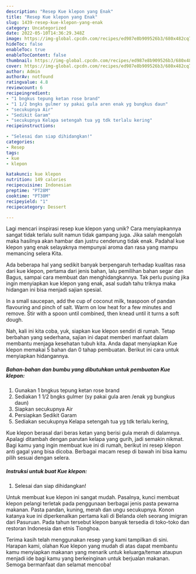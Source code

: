 ```yaml
---
description: "Resep Kue klepon yang Enak"
title: "Resep Kue klepon yang Enak"
slug: 1439-resep-kue-klepon-yang-enak
category: Uncategorized
date: 2022-05-10T14:36:29.348Z
image: https://img-global.cpcdn.com/recipes/ed987e8b909526b3/680x482cq70/kue-klepon-foto-resep-utama.jpg
hideToc: false
enableToc: true
enableTocContent: false
thumbnail: https://img-global.cpcdn.com/recipes/ed987e8b909526b3/680x482cq70/kue-klepon-foto-resep-utama.jpg
cover: https://img-global.cpcdn.com/recipes/ed987e8b909526b3/680x482cq70/kue-klepon-foto-resep-utama.jpg
author: Admin
authorAv: notfound
ratingvalue: 4.8
reviewcount: 6
recipeingredient:
- "1 bngkus tepung ketan rose brand"
- "1 1/2 bngks gulmer sy pakai gula aren enak yg bungkus daun"
- "secukupnya Air"
- "Sedikit Garam"
- "secukupnya Kelapa setengah tua yg tdk terlalu kering"
recipeinstructions:

- "Selesai dan siap dihidangkan!"
categories:
- Resep
tags:
- kue
- klepon

katakunci: kue klepon 
nutrition: 149 calories
recipecuisine: Indonesian
preptime: "PT28M"
cooktime: "PT30M"
recipeyield: "1"
recipecategory: Dessert

---
```





Lagi mencari inspirasi resep kue klepon yang unik? Cara menyiapkannya sangat tidak terlalu sulit namun tidak gampang juga. Jika salah mengolah maka hasilnya akan hambar dan justru cenderung tidak enak. Padahal kue klepon yang enak selayaknya mempunyai aroma dan rasa yang mampu memancing selera Kita.





Ada beberapa hal yang sedikit banyak berpengaruh terhadap kualitas rasa dari kue klepon, pertama dari jenis bahan, lalu pemilihan bahan segar dan Bagus, sampai cara membuat dan menghidangkannya. Tak perlu pusing jika ingin menyiapkan kue klepon yang enak,      asal sudah tahu triknya maka hidangan ini bisa menjadi sajian spesial.














In a small saucepan, add the cup of coconut milk, teaspoon of pandan flavouring and pinch of salt. Warm on low heat for a few minutes and remove. Stir with a spoon until combined, then knead until it turns a soft dough.






Nah, kali ini kita coba, yuk, siapkan kue klepon sendiri di rumah. Tetap berbahan yang sederhana, sajian ini dapat memberi manfaat dalam membantu menjaga kesehatan tubuh kita. Anda dapat menyiapkan Kue klepon memakai 5 bahan dan 0 tahap pembuatan. Berikut ini cara untuk menyiapkan hidangannya.

<!--inarticleads1-->

##### Bahan-bahan dan bumbu yang dibutuhkan untuk pembuatan Kue klepon:

1. Gunakan 1 bngkus tepung ketan rose brand
1. Sediakan 1 1/2 bngks gulmer (sy pakai gula aren /enak yg bungkus daun)
1. Siapkan secukupnya Air
1. Persiapkan Sedikit Garam
1. Sediakan secukupnya Kelapa setengah tua yg tdk terlalu kering,


Kue klepon berasal dari beras ketan yang berisi gula merah di dalamnya. Apalagi ditambah dengan parutan kelapa yang gurih, jadi semakin nikmat. Bagi kamu yang ingin membuat kue ini di rumah, berikut ini resep klepon anti gagal yang bisa dicoba. Berbagai macam resep di bawah ini bisa kamu pilih sesuai dengan selera. 

<!--inarticleads2-->

##### Instruksi untuk buat Kue klepon:


1. Selesai dan siap dihidangkan!

Untuk membuat kue klepon ini sangat mudah. Pasalnya, kunci membuat klepon pelangi terletak pada penggunaan berbagai jenis pasta pewarna makanan. Pasta pandan, kuning, merah dan ungu secukupnya. Konon katanya kue ini diperkenalkan pertama kali di Belanda oleh seorang imigran dari Pasuruan. Pada tahun tersebut klepon banyak tersedia di toko-toko dan restoran Indonesia dan etnis Tionghoa. 

Terima kasih telah menggunakan resep yang kami tampilkan di sini. Harapan kami, olahan Kue klepon yang mudah di atas dapat membantu kamu menyiapkan makanan yang menarik untuk keluarga/teman ataupun menjadi ide bagi kamu yang berkeinginan untuk berjualan makanan. Semoga bermanfaat dan selamat mencoba!
